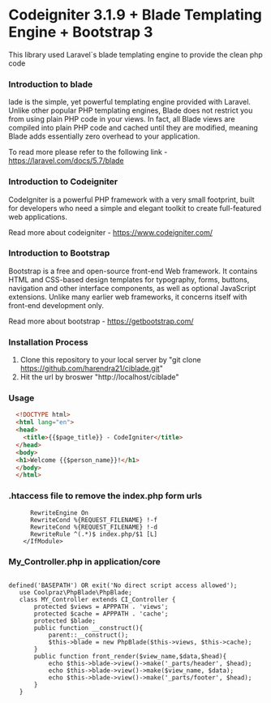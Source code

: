  # Codeigniter 3.1.9 + Blade Templating Engine + Bootstrap 3

This library used Laravel`s blade templating engine to provide the clean php code

### Introduction to blade

lade is the simple, yet powerful templating engine provided with Laravel. Unlike other popular PHP templating engines, Blade does not restrict you from using plain PHP code in your views. In fact, all Blade views are compiled into plain PHP code and cached until they are modified, meaning Blade adds essentially zero overhead to your application.

To read more please refer to the following link - https://laravel.com/docs/5.7/blade

### Introduction to Codeigniter

CodeIgniter is a powerful PHP framework with a very small footprint, built for developers who need a simple and elegant toolkit to create full-featured web applications.

Read more about codeigniter - https://www.codeigniter.com/

### Introduction to Bootstrap

Bootstrap is a free and open-source front-end Web framework. It contains HTML and CSS-based design templates for typography, forms, buttons, navigation and other interface components, as well as optional JavaScript extensions. Unlike many earlier web frameworks, it concerns itself with front-end development only.

Read more about bootstrap - https://getbootstrap.com/

### Installation Process

 1. Clone this repository to your local server by "git clone https://github.com/harendra21/ciblade.git"
 2. Hit the url by broswer "http://localhost/ciblade"
 
 ### Usage

  ```html
    <!DOCTYPE html>
    <html lang="en">
    <head>
      <title>{{$page_title}} - CodeIgniter</title>	
    </head>
    <body>
    <h1>Welcome {{$person_name}}!</h1>
    </body>
    </html>
```

### .htaccess file to remove the index.php form urls
 ``` <IfModule mod_rewrite.c>
       RewriteEngine On
       RewriteCond %{REQUEST_FILENAME} !-f
       RewriteCond %{REQUEST_FILENAME} !-d
       RewriteRule ^(.*)$ index.php/$1 [L]
     </IfModule>
```
### My_Controller.php in application/core
 ```<?php

defined('BASEPATH') OR exit('No direct script access allowed');
    use Coolpraz\PhpBlade\PhpBlade;
    class MY_Controller extends CI_Controller {
        protected $views = APPPATH . 'views';
        protected $cache = APPPATH . 'cache';
        protected $blade;
        public function __construct(){
            parent::__construct();
            $this->blade = new PhpBlade($this->views, $this->cache);
        }
        public function front_render($view_name,$data,$head){
            echo $this->blade->view()->make('_parts/header', $head);
            echo $this->blade->view()->make($view_name, $data);
            echo $this->blade->view()->make('_parts/footer', $head);
        }
    }
```
